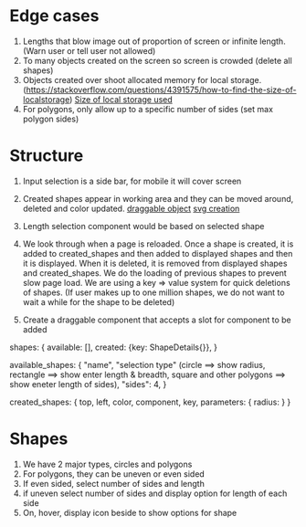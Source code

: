 Edge cases
=================
1. Lengths that blow image out of proportion of screen or infinite length. (Warn user or tell user not allowed)
2. To many objects created on the screen so screen is crowded (delete all shapes)
3. Objects created over shoot allocated memory for local storage. (https://stackoverflow.com/questions/4391575/how-to-find-the-size-of-localstorage) [Size of local storage used](https://gist.github.com/tkambler/71050d80f1a57ea83c18)
4. For polygons, only allow up to a specific number of sides (set max polygon sides)

Structure
===========
1. Input selection is a side bar, for mobile it will cover screen
2. Created shapes appear in working area and they can be moved around, deleted and color updated. [draggable object](https://vuejsexamples.com/a-vue-component-or-component-wrapper-that-makes-an-element-movable/) [svg creation](https://www.w3schools.com/graphics/svg_ellipse.asp)
3. Length selection component would be based on selected shape
4. We look through when a page is reloaded. Once a shape is created, it is added to created_shapes and then added to displayed shapes and then it is displayed. When it is deleted, it is removed from displayed shapes and created_shapes. We do the loading of previous shapes to prevent slow page load. We are using a key => value system for quick deletions of shapes. (If user makes up to one million shapes, we do not want to wait a while for the shape to be deleted)

5. Create a draggable component that accepts a slot for component to be added

shapes: {
    available: [],
    created: {key: ShapeDetails{}},
}

available_shapes: {
    "name",
    "selection type" (circle ==> show radius, rectangle ==> show enter length & breadth, square and other polygons ==> show eneter length of sides),
    "sides": 4,
}

created_shapes: {
    top,
    left,
    color,
    component,
    key,
    parameters: {
        radius:
    }
}

Shapes
==========
1. We have 2 major types, circles and polygons
2. For polygons, they can be uneven or even sided
3. If even sided, select number of sides and length
4. if uneven select number of sides and display option for length of each side
5. On, hover, display icon beside to show options for shape